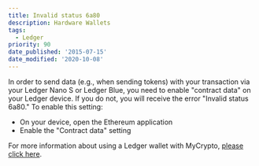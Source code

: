 ```yaml
---
title: Invalid status 6a80
description: Hardware Wallets
tags:
  - Ledger
priority: 90
date_published: '2015-07-15'
date_modified: '2020-10-08'
---
```


In order to send data (e.g., when sending tokens) with your transaction via your Ledger Nano S or Ledger Blue, you need to enable "contract data" on your Ledger device. If you do not, you will receive the error "Invalid status 6a80." To enable this setting:

- On your device, open the Ethereum application
- Enable the "Contract data" setting

For more information about using a Ledger wallet with MyCrypto, [please click here](/how-to/migrating/moving-from-mycrypto-to-ledger).
